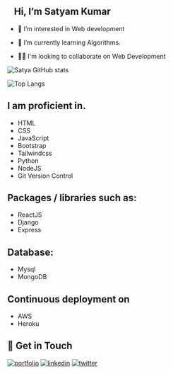 

##  <img src="https://media.giphy.com/media/hvRJCLFzcasrR4ia7z/giphy.gif" width="10px"/> Hi, I’m Satyam Kumar

 - 👀 I’m interested in Web development

 - 🧠 I’m currently learning Algorithms.

 - 👯‍♀️ I'm looking to collaborate on Web Development

![Satya GitHub stats](https://github-readme-stats.vercel.app/api?username=satyamkumar420&theme=radical)

![Top Langs](https://github-readme-stats.vercel.app/api/top-langs/?username=satyamkumar420&layout=compact&theme=radical)




## I am proficient in.
*   HTML
*   CSS
*   JavaScript
*   Bootstrap
*   Tailwindcss
*   Python
*   NodeJS
*   Git Version Control

## Packages / libraries such as:
*   ReactJS 
*   Django
*   Express

## Database:
*   Mysql
*   MongoDB

## Continuous deployment on
*   AWS
*   Heroku



## 🔗 Get in Touch
[![portfolio](https://img.shields.io/badge/my_portfolio-000?style=for-the-badge&logo=ko-fi&logoColor=white)](https://satyamkumar420.github.io/Portfolio/)
[![linkedin](https://img.shields.io/badge/linkedin-0A66C2?style=for-the-badge&logo=linkedin&logoColor=white)](https://www.linkedin.com/in/satyam-kumar-73957023b/)
[![twitter](https://img.shields.io/badge/twitter-1DA1F2?style=for-the-badge&logo=twitter&logoColor=white)](https://twitter.com/SatyaG53746875)

